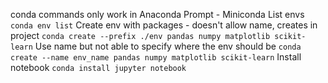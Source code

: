 conda commands only work in Anaconda Prompt - Miniconda
List envs
`conda env list`
Create env with packages - doesn't allow name, creates in project
`conda create --prefix ./env pandas numpy matplotlib scikit-learn`
Use name but not able to specify where the env should be
`conda create --name env_name pandas numpy matplotlib scikit-learn`
Install notebook
`conda install jupyter notebook`
